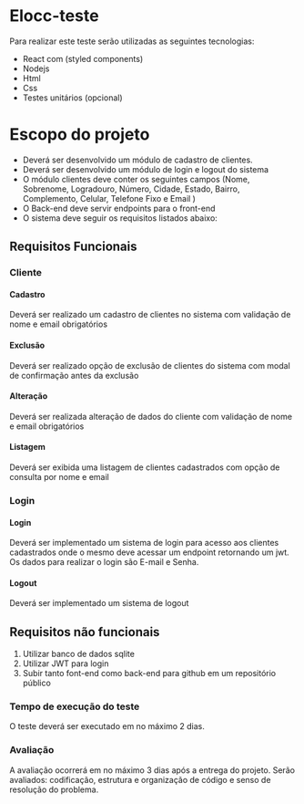 # Elocc-teste
Para realizar este teste serão utilizadas as seguintes tecnologias:
* React com (styled components)
* Nodejs
* Html
* Css
* Testes unitários (opcional)

# Escopo do projeto
* Deverá ser desenvolvido um módulo de cadastro de clientes. 
* Deverá ser desenvolvido um módulo de login e logout do sistema
* O módulo clientes deve conter os seguintes campos (Nome, Sobrenome, Logradouro, Número, Cidade, Estado, Bairro, Complemento, Celular, Telefone Fixo e Email )
* O Back-end deve servir endpoints para o front-end
* O sistema deve seguir os requisitos listados abaixo:

## Requisitos Funcionais

### Cliente

#### **Cadastro**
Deverá ser realizado um cadastro de clientes no sistema com validação de nome e email obrigatórios
#### **Exclusão**
Deverá ser realizado opção de exclusão de clientes do sistema com modal de confirmação antes da exclusão
#### **Alteração**
Deverá ser realizada alteração de dados do cliente com validação de nome e email obrigatórios
#### **Listagem**
Deverá ser exibida uma listagem de clientes cadastrados com opção de consulta por nome e email

### Login

#### **Login**
Deverá ser implementado um sistema de login para acesso aos clientes cadastrados onde o mesmo deve acessar um endpoint retornando um jwt.
Os dados para realizar o login são E-mail e Senha.
#### **Logout**
Deverá ser implementado um sistema de logout

## Requisitos não funcionais

1. Utilizar banco de dados sqlite
2. Utilizar JWT para login
3. Subir tanto font-end como back-end para github em um repositório público

### Tempo de execução do teste

O teste deverá ser executado em no máximo 2 dias.

### Avaliação

A avaliação ocorrerá em no máximo 3 dias após a entrega do projeto. Serão avaliados: codificação, estrutura e organização de código e senso de resolução do problema.
